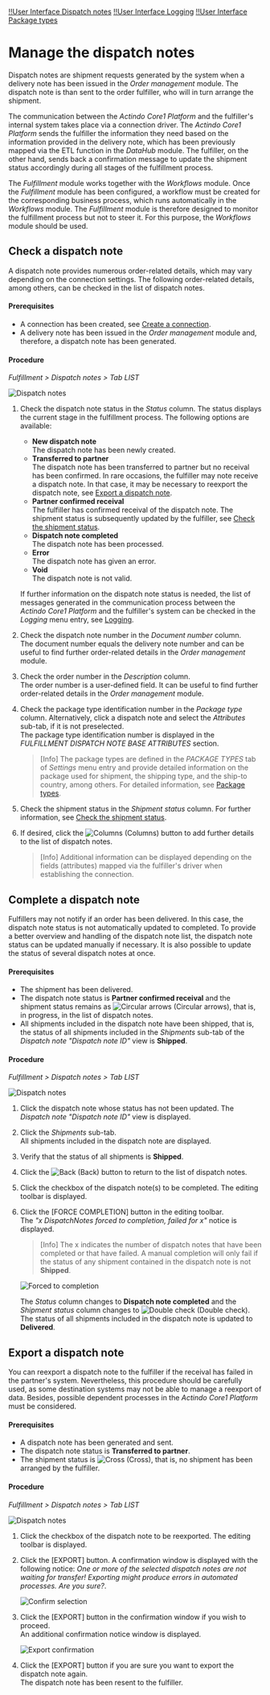 [!!User Interface Dispatch notes](../UserInterface/01a_List.md)
[!!User Interface Logging](../UserInterface/02a_Connections.md)
[!!User Interface Package types](../UserInterface/03b_PackageTypes.md)


# Manage the dispatch notes

Dispatch notes are shipment requests generated by the system when a delivery note has been issued in the *Order management* module. The dispatch note is than sent to the order fulfiller, who will in turn arrange the shipment.

The communication between the *Actindo Core1 Platform* and the fulfiller's internal system takes place via a connection driver. The *Actindo Core1 Platform* sends the fulfiller the information they need based on the information provided in the delivery note, which has been previously mapped via the ETL function in the *DataHub* module. The fulfiller, on the other hand, sends back a confirmation message to update the shipment status accordingly during all stages of the fulfillment process.   

The *Fulfillment* module works together with the *Workflows* module. Once the *Fulfillment* module has been configured, a workflow must be created for the corresponding business process, which runs automatically in the *Workflows* module. The *Fulfillment* module is therefore designed to monitor the fulfillment process but not to steer it. For this purpose, the *Workflows* module should be used.

[comment]: <> (Link auf Operation/ManageWorkflows? Evtl. extra Info in Integration?)


## Check a dispatch note

A dispatch note provides numerous order-related details, which may vary depending on the connection settings. The following order-related details, among others, can be checked in the list of dispatch notes.

#### Prerequisites

- A connection has been created, see [Create a connection](01_ManageConnections.md#create-a-connection).
- A delivery note has been issued in the *Order management* module and, therefore, a dispatch note has been generated.

#### Procedure

*Fulfillment > Dispatch notes > Tab LIST*

![Dispatch notes](../../Assets/Screenshots/Fulfillment/DispatchNotes/DispatchNotes.png "[Dispatch notes]")

1. Check the dispatch note status in the *Status* column. The status displays the current stage in the fulfillment process. The following options are available:  
    - **New dispatch note**  
        The dispatch note has been newly created.
    - **Transferred to partner**  
        The dispatch note has been transferred to partner but no receival has been confirmed. In rare occasions, the fulfiller may note receive a dispatch note. In that case, it may be necessary to reexport the dispatch note, see [Export a dispatch note](#export-a-dispatch-note).
    - **Partner confirmed receival**  
        The fulfiller has confirmed receival of the dispatch note. The shipment status is subsequently updated by the fulfiller, see [Check the shipment status](02_CheckShipment.md#check-the-shipment-status). 
    - **Dispatch note completed**  
        The dispatch note has been processed.
    - **Error**  
        The dispatch note has given an error. 
    - **Void**  
        The dispatch note is not valid.

    If further information on the dispatch note status is needed, the list of messages generated in the communication process between the *Actindo Core1 Platform* and the fulfiller's system can be checked in the *Logging* menu entry, see [Logging](../UserInterface/02a_Connections.md).

2. Check the dispatch note number in the *Document number* column.  
    The document number equals the delivery note number and can be useful to find further order-related details in the *Order management* module.

3. Check the order number in the *Description* column.    
    The order number is a user-defined field. It can be useful to find further order-related details in the *Order management* module.

4. Check the package type identification number in the *Package type* column. Alternatively, click a dispatch note and select the *Attributes* sub-tab, if it is not preselected.  
    The package type identification number is displayed in the *FULFILLMENT DISPATCH NOTE BASE ATTRIBUTES* section.  

    > [Info] The package types are defined in the *PACKAGE TYPES* tab of *Settings* menu entry and provide detailed information on the package used for shipment, the shipping type, and the ship-to country, among others. For detailed information, see [Package types](../UserInterface/03b_PackageTypes.md).  

6. Check the shipment status in the *Shipment status* column. For further information, see [Check the shipment status](./02_CheckShipment.md#check-the-shipment-status).

7. If desired, click the ![Columns](../../Assets/Icons/Columns.png "[Columns]") (Columns) button to add further details to the list of dispatch notes. 
    > [Info] Additional information can be displayed depending on the fields (attributes) mapped via the fulfiller's driver when establishing the connection. 


## Complete a dispatch note

Fulfillers may not notify if an order has been delivered. In this case, the dispatch note status is not automatically updated to completed. To provide a better overview and handling of the dispatch note list, the dispatch note status can be updated manually if necessary. It is also possible to update the status of several dispatch notes at once.

#### Prerequisites

- The shipment has been delivered.
- The dispatch note status is **Partner confirmed receival** and the shipment status remains as ![Circular arrows](../../Assets/Icons/CircularArrows.png "[Circular arrows]") (Circular arrows), that is, in progress, in the list of dispatch notes. 
- All shipments included in the dispatch note have been shipped, that is, the status of all shipments included in the *Shipments* sub-tab of the *Dispatch note "Dispatch note ID"* view is **Shipped**.

#### Procedure

*Fulfillment > Dispatch notes > Tab LIST*

![Dispatch notes](../../Assets/Screenshots/Fulfillment/DispatchNotes/DispatchNotes.png "[Dispatch notes]")

1. Click the dispatch note whose status has not been updated.
    The *Dispatch note "Dispatch note ID"* view is displayed.

2. Click the *Shipments* sub-tab.  
    All shipments included in the dispatch note are displayed.

3. Verify that the status of all shipments is **Shipped**.

4. Click the ![Back](../../Assets/Icons/Back02.png "[Back]") (Back) button to return to the list of dispatch notes. 

5. Click the checkbox of the dispatch note(s) to be completed.
    The editing toolbar is displayed.

6. Click the [FORCE COMPLETION] button in the editing toolbar.  
    The *"x DispatchNotes forced to completion, failed for x"* notice is displayed.

    > [Info] The x indicates the number of dispatch notes that have been completed or that have failed. A manual completion will only fail if the status of any shipment contained in the dispatch note is not **Shipped**.

    ![Forced to completion](../../Assets/Screenshots/Fulfillment/DispatchNotes/ForcedtoCompletion.png "[Forced to completion]")

    The *Status* column changes to **Dispatch note completed** and the *Shipment status* column changes to ![Double check](../../Assets/Icons/DoubleCheck.png "[Double check]") (Double check). The status of all shipments included in the dispatch note is updated to **Delivered**.    


## Export a dispatch note

You can reexport a dispatch note to the fulfiller if the receival has failed in the partner's system. Nevertheless, this procedure should be carefully used, as some destination systems may not be able to manage a reexport of data. Besides, possible dependent processes in the *Actindo Core1 Platform* must be considered. 

#### Prerequisites

- A dispatch note has been generated and sent.
- The dispatch note status is **Transferred to partner**.
- The shipment status is ![Cross](../../Assets/Icons/Cross02.png "[Cross]") (Cross), that is, no shipment has been arranged by the fulfiller.

#### Procedure

*Fulfillment > Dispatch notes > Tab LIST*

![Dispatch notes](../../Assets/Screenshots/Fulfillment/DispatchNotes/DispatchNotes.png "[Dispatch notes]")

1. Click the checkbox of the dispatch note to be reexported.
    The editing toolbar is displayed.

2. Click the [EXPORT] button.
    A confirmation window is displayed with the following notice: *One or more of the selected dispatch notes are not waiting for transfer! Exporting might produce errors in automated processes. Are you sure?*.

    ![Confirm selection](../../Assets/Screenshots/Fulfillment/DispatchNotes/ConfirmSelectionExport.png "[Confirm selection]")

3. Click the [EXPORT] button in the confirmation window if you wish to proceed.  
    An additional confirmation notice window is displayed.

    ![Export confirmation](../../Assets/Screenshots/Fulfillment/DispatchNotes/ReallyExport.png "[Export confirmation]")

4. Click the [EXPORT] button if you are sure you want to export the dispatch note again.  
    The dispatch note has been resent to the fulfiller.


  